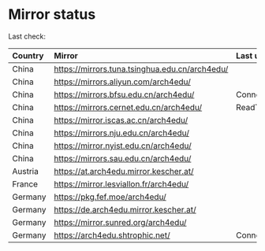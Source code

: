 <script src="./time.js"></script>
# Mirror status
Last check: <script type="text/javascript">localize(1752600278.3078394);</script>

|Country|Mirror|Last update|
|:------|:-----|:----------|
|China|https://mirrors.tuna.tsinghua.edu.cn/arch4edu/|<script type="text/javascript">localize(1752562191);</script>|
|China|https://mirrors.aliyun.com/arch4edu/|<script type="text/javascript">localize(1752562191);</script>|
|China|https://mirrors.bfsu.edu.cn/arch4edu/|ConnectionError|
|China|https://mirrors.cernet.edu.cn/arch4edu/|ReadTimeout|
|China|https://mirror.iscas.ac.cn/arch4edu/|<script type="text/javascript">localize(1752562191);</script>|
|China|https://mirrors.nju.edu.cn/arch4edu/|<script type="text/javascript">localize(1752475893);</script>|
|China|https://mirror.nyist.edu.cn/arch4edu/|<script type="text/javascript">localize(1752562191);</script>|
|China|https://mirrors.sau.edu.cn/arch4edu/|<script type="text/javascript">localize(1752259981);</script>|
|Austria|https://at.arch4edu.mirror.kescher.at/|<script type="text/javascript">localize(1752562191);</script>|
|France|https://mirror.lesviallon.fr/arch4edu/|<script type="text/javascript">localize(1752562191);</script>|
|Germany|https://pkg.fef.moe/arch4edu/|<script type="text/javascript">localize(1752562191);</script>|
|Germany|https://de.arch4edu.mirror.kescher.at/|<script type="text/javascript">localize(1752562191);</script>|
|Germany|https://mirror.sunred.org/arch4edu/|<script type="text/javascript">localize(1752562191);</script>|
|Germany|https://arch4edu.shtrophic.net/|ConnectionError|

<script src="./tablefilter/tablefilter.js"></script>
<script src="./table.js"></script>